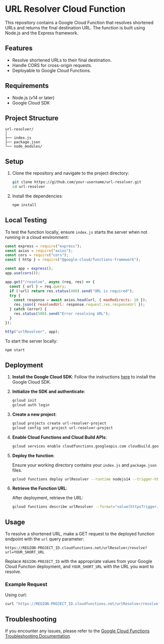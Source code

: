 # URL Resolver Cloud Function

This repository contains a Google Cloud Function that resolves shortened URLs and returns the final destination URL. The function is built using Node.js and the Express framework.

## Features

- Resolve shortened URLs to their final destination.
- Handle CORS for cross-origin requests.
- Deployable to Google Cloud Functions.

## Requirements

- Node.js (v14 or later)
- Google Cloud SDK

## Project Structure

```
url-resolver/
│
├── index.js
├── package.json
└── node_modules/
```

## Setup

1. Clone the repository and navigate to the project directory:

   ```sh
   git clone https://github.com/your-username/url-resolver.git
   cd url-resolver
   ```

2. Install the dependencies:

   ```sh
   npm install
   ```

## Local Testing

To test the function locally, ensure `index.js` starts the server when not running in a cloud environment:

```javascript
const express = require("express");
const axios = require("axios");
const cors = require("cors");
const { http } = require("@google-cloud/functions-framework");

const app = express();
app.use(cors());

app.get("/resolve", async (req, res) => {
  const { url } = req.query;
  if (!url) return res.status(400).send("URL is required");
  try {
    const response = await axios.head(url, { maxRedirects: 10 });
    res.json({ resolvedUrl: response.request.res.responseUrl });
  } catch (error) {
    res.status(500).send("Error resolving URL");
  }
});

http("urlResolver", app);
```

To start the server locally:

```sh
npm start
```

## Deployment

1. **Install the Google Cloud SDK**: Follow the instructions [here](https://cloud.google.com/sdk/docs/install) to install the Google Cloud SDK.

2. **Initialize the SDK and authenticate**:

   ```sh
   gcloud init
   gcloud auth login
   ```

3. **Create a new project**:

   ```sh
   gcloud projects create url-resolver-project
   gcloud config set project url-resolver-project
   ```

4. **Enable Cloud Functions and Cloud Build APIs**:

   ```sh
   gcloud services enable cloudfunctions.googleapis.com cloudbuild.googleapis.com
   ```

5. **Deploy the function**:

   Ensure your working directory contains your `index.js` and `package.json` files.

   ```sh
   gcloud functions deploy urlResolver --runtime nodejs14 --trigger-http --allow-unauthenticated --entry-point=urlResolver
   ```

6. **Retrieve the Function URL**:

   After deployment, retrieve the URL:

   ```sh
   gcloud functions describe urlResolver --format="value(httpsTrigger.url)"
   ```

## Usage

To resolve a shortened URL, make a GET request to the deployed function endpoint with the `url` query parameter:

```
https://REGION-PROJECT_ID.cloudfunctions.net/urlResolver/resolve?url=YOUR_SHORT_URL
```

Replace `REGION-PROJECT_ID` with the appropriate values from your Google Cloud Function deployment, and `YOUR_SHORT_URL` with the URL you want to resolve.

### Example Request

Using curl:

```sh
curl "https://REGION-PROJECT_ID.cloudfunctions.net/urlResolver/resolve?url=http://short.url"
```

## Troubleshooting

If you encounter any issues, please refer to the [Google Cloud Functions Troubleshooting Documentation](https://cloud.google.com/functions/docs/troubleshooting).

